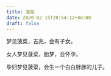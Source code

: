 ```yaml
---
title: 菠菜
date: 2020-02-15T20:54:12+08:00
draft: false
---
```


梦见菠菜，吉兆，会有子女。

女人梦见菠菜，胎梦，会怀孕。

孕妇梦见菠菜，会生一个白白胖胖的儿子。